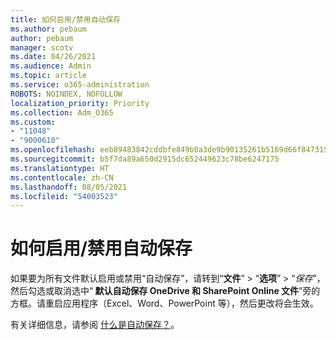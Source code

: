 ```yaml
---
title: 如何启用/禁用自动保存
ms.author: pebaum
author: pebaum
manager: scotv
ms.date: 04/26/2021
ms.audience: Admin
ms.topic: article
ms.service: o365-administration
ROBOTS: NOINDEX, NOFOLLOW
localization_priority: Priority
ms.collection: Adm_O365
ms.custom:
- "11048"
- "9000610"
ms.openlocfilehash: eeb89483842cddbfe849b0a3de9b90135261b5169d66f84731561868cf701fde
ms.sourcegitcommit: b5f7da89a650d2915dc652449623c78be6247175
ms.translationtype: HT
ms.contentlocale: zh-CN
ms.lasthandoff: 08/05/2021
ms.locfileid: "54003523"
---
```

# <a name="how-to-enabledisable-autosave"></a>如何启用/禁用自动保存

如果要为所有文件默认启用或禁用“自动保存”，请转到“**文件**” > “**选项**” > “*保存*”，然后勾选或取消选中“**<application> 默认自动保存 OneDrive 和 SharePoint Online 文件**”旁的方框。请重启应用程序（Excel、Word、PowerPoint 等），然后更改将会生效。 

有关详细信息，请参阅 [什么是自动保存？](https://support.microsoft.com/topic/what-is-autosave-6d6bd723-ebfd-4e40-b5f6-ae6e8088f7a5?ui=en-us&rs=en-us&ad=us)。